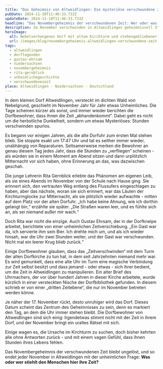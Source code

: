 ```yaml
---
title: "Das Geheimnis von Altweidlingen: Die mysteriöse verschwundene Zeit"
pubDate: 2024-11-10T11:46:33.732Z
updateDate: 2024-11-10T11:46:33.733Z
headline: "Das Novembergeheimnis der verschwundenen Zeit: Wer oder was steckt dahinter?"
description: Im November verschwinden in Altweidlingen geheimnisvoll Stunden. Erfahre die unheimliche Legende hinter dem Novembergeheimnis und was die Dorfbewohner über die verlorene Zeit berichten.
heroImage:
  alt: Nebelverhangenes Dorf mit altem Kirchturm und stehengebliebener Uhr auf einem leeren Platz, umgeben von Herbstlaub und schummrigem Licht.
  url: /images/blog/novembergeheimnis-altweidlingen-verschwundene-zeit.webp
tags:
  - altweidlingen
  - dorflegenden
  - gustav-ehrsam
  - niedersachsen
  - novembergeheimnis
  - rita-gernblick
  - unheimlichegeschichte
  - verschwundenezeit
place: Altweidlingen - Niedersachsen - Deutschland
---
```


In dem kleinen Dorf Altweidlingen, versteckt im dichten Wald von Nebelgrund, geschieht im November Jahr für Jahr etwas Unheimliches. Die Tage scheinen kürzer als sonst, und immer wieder berichten die Dorfbewohner, dass ihnen die Zeit „abhandenkommt“. Dabei geht es nicht um die herbstliche Dunkelheit, sondern um etwas Mysteriöses: Stunden verschwinden spurlos.

Es begann vor einigen Jahren, als die alte Dorfuhr zum ersten Mal stehen blieb. Sie stoppte exakt um 17:47 Uhr und tat es seither immer wieder, unabhängig von Reparaturen. Seltsamerweise merken die Bewohner an genau diesem Tag jedes Jahr, dass die Stunden zu „verfliegen“ scheinen - als würden sie in einem Moment am Abend sitzen und dann urplötzlich Mitternacht vor sich haben, ohne Erinnerung an das, was dazwischen geschah.

Die junge Lehrerin Rita Gernblick erlebte das Phänomen am eigenen Leib, als sie eines Abends im November von der Schule nach Hause ging. Sie erinnert sich, den vertrauten Weg entlang des Flussufers eingeschlagen zu haben, aber das nächste, woran sie sich erinnert, war das Läuten der Kirchturmglocke zur Mitternacht, als sie plötzlich wieder aufwachte - mitten auf dem Platz vor der alten Dorfuhr. „Ich habe keine Ahnung, wie ich dorthin gelangt bin,“ erzählte sie später. „Die Straßen waren leer, und es fühlte sich an, als sei niemand außer mir wach.“

Doch Rita war nicht die einzige. Auch Gustav Ehrsam, der in der Dorfkneipe arbeitet, berichtete von einer unheimlichen Zeitverschiebung. „Ein Gast war da, ich servierte ihm sein Bier. Ich drehte mich um, und als ich wieder hinsah, war die Uhr zwei Stunden weiter, und der Gast war verschwunden. Nicht mal ein leerer Krug blieb zurück.“

Einige Dorfbewohner glauben, dass das „Zeitverschwinden“ mit dem Turm der alten Dorfkirche zu tun hat, in dem seit Jahrzehnten niemand mehr war. Es wird gemunkelt, dass eine alte Uhr im Turm eine magische Verbindung zur Zeit selbst besitzt und dass jemand - oder etwas - sich ihrer bedient, um die Zeit in Altweidlingen zu manipulieren. Ein alter Brief des Uhrmachers, der vor über hundert Jahren in dieser Kirche arbeitete, wurde kürzlich in einer versteckten Nische der Dorfbibliothek gefunden. In diesem schrieb er von einer „dritten Zeitebene“, die nur im November betreten werden könne.

Je näher der 17. November rückt, desto unruhiger wird das Dorf. Dieses Datum scheint das Zentrum des Geheimnisses zu sein, denn es markiert den Tag, an dem die Uhr immer stehen bleibt. Die Dorfbewohner von Altweidlingen sind sich einig: Irgendetwas stimmt nicht mit der Zeit in ihrem Dorf, und der November bringt ein uraltes Rätsel mit sich.

Einige wagen es, die Ursache im Kirchturm zu suchen, doch bisher kehrten alle ohne Antworten zurück - und mit einem vagen Gefühl, dass ihnen Stunden ihres Lebens fehlen.

Das Novembergeheimnis der verschwundenen Zeit bleibt ungelöst, und so endet jeder November in Altweidlingen mit der unheimlichen Frage: **Was oder wer stiehlt den Menschen hier ihre Zeit?**
